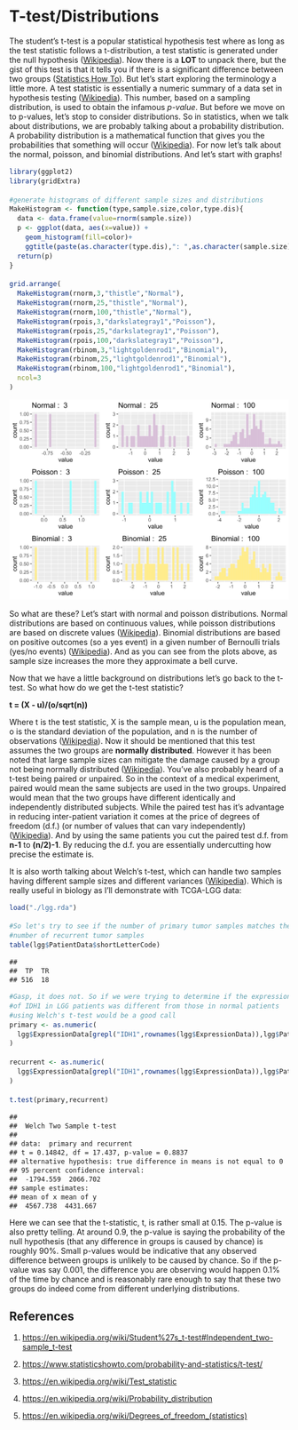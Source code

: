 T-test/Distributions
================

The student’s t-test is a popular statistical hypothesis test where as
long as the test statistic follows a t-distribution, a test statistic is
generated under the null hypothesis
([Wikipedia](https://en.wikipedia.org/wiki/Student%27s_t-test#Independent_two-sample_t-test)).
Now there is a **LOT** to unpack there, but the gist of this test is
that it tells you if there is a significant difference between two
groups ([Statistics How
To](https://www.statisticshowto.com/probability-and-statistics/t-test/)).
But let’s start exploring the terminology a little more. A test
statistic is essentially a numeric summary of a data set in hypothesis
testing ([Wikipedia](https://en.wikipedia.org/wiki/Test_statistic)).
This number, based on a sampling distribution, is used to obtain the
infamous *p-value*. But before we move on to p-values, let’s stop to
consider distributions. So in statistics, when we talk about
distributions, we are probably talking about a probability distribution.
A probability distribution is a mathematical function that gives you the
probabilities that something will occur
([Wikipedia](https://en.wikipedia.org/wiki/Probability_distribution)).
For now let’s talk about the normal, poisson, and binomial
distributions. And let’s start with graphs\!

``` r
library(ggplot2)
library(gridExtra)

#generate histograms of different sample sizes and distributions
MakeHistogram <- function(type,sample.size,color,type.dis){
  data <- data.frame(value=rnorm(sample.size))
  p <- ggplot(data, aes(x=value)) + 
    geom_histogram(fill=color)+
    ggtitle(paste(as.character(type.dis),": ",as.character(sample.size)))
  return(p)
}

grid.arrange(
  MakeHistogram(rnorm,3,"thistle","Normal"),
  MakeHistogram(rnorm,25,"thistle","Normal"),
  MakeHistogram(rnorm,100,"thistle","Normal"),
  MakeHistogram(rpois,3,"darkslategray1","Poisson"),
  MakeHistogram(rpois,25,"darkslategray1","Poisson"),
  MakeHistogram(rpois,100,"darkslategray1","Poisson"),
  MakeHistogram(rbinom,3,"lightgoldenrod1","Binomial"),
  MakeHistogram(rbinom,25,"lightgoldenrod1","Binomial"),
  MakeHistogram(rbinom,100,"lightgoldenrod1","Binomial"),
  ncol=3
)
```

![](ttest_distributions_files/figure-gfm/dist-1.svg)<!-- -->

So what are these? Let’s start with normal and poisson distributions.
Normal distributions are based on continuous values, while poisson
distributions are based on discrete values
([Wikipedia](https://en.wikipedia.org/wiki/Probability_distribution)).
Binomial distributions are based on positive outcomes (so a yes event)
in a given number of Bernoulli trials (yes/no events)
([Wikipedia](https://en.wikipedia.org/wiki/Probability_distribution)).
And as you can see from the plots above, as sample size increases the
more they approximate a bell curve.

Now that we have a little background on distributions let’s go back to
the t-test. So what how do we get the t-test statistic?

**t = (X - u)/(o/sqrt(n))**

Where t is the test statistic, X is the sample mean, u is the population
mean, o is the standard deviation of the population, and n is the number
of observations
([Wikipedia](https://en.wikipedia.org/wiki/Student%27s_t-test#Independent_two-sample_t-test)).
Now it should be mentioned that this test assumes the two groups are
**normally distributed**. However it has been noted that large sample
sizes can mitigate the damage caused by a group not being normally
distributed
([Wikipedia](https://en.wikipedia.org/wiki/Student%27s_t-test#Independent_two-sample_t-test)).
You’ve also probably heard of a t-test being paired or unpaired. So in
the context of a medical experiment, paired would mean the same subjects
are used in the two groups. Unpaired would mean that the two groups have
different identically and independently distributed subjects. While the
paired test has it’s advantage in reducing inter-patient variation it
comes at the price of degrees of freedom (d.f.) (or number of values
that can vary independently)
([Wikipedia](https://en.wikipedia.org/wiki/Degrees_of_freedom_\(statistics\))).
And by using the same patients you cut the paired test d.f. from **n-1**
to **(n/2)-1**. By reducing the d.f. you are essentially undercutting
how precise the estimate is.

It is also worth talking about Welch’s t-test, which can handle two
samples having different sample sizes and different variances
([Wikipedia](https://en.wikipedia.org/wiki/Student%27s_t-test#Independent_two-sample_t-test)).
Which is really useful in biology as I’ll demonstrate with TCGA-LGG
data:

``` r
load("./lgg.rda")

#So let's try to see if the number of primary tumor samples matches the
#number of recurrent tumor samples
table(lgg$PatientData$shortLetterCode)
```

    ## 
    ##  TP  TR 
    ## 516  18

``` r
#Gasp, it does not. So if we were trying to determine if the expression
#of IDH1 in LGG patients was different from those in normal patients
#using Welch's t-test would be a good call
primary <- as.numeric(
  lgg$ExpressionData[grepl("IDH1",rownames(lgg$ExpressionData)),lgg$PatientData$shortLetterCode=="TP"]
)

recurrent <- as.numeric(
  lgg$ExpressionData[grepl("IDH1",rownames(lgg$ExpressionData)),lgg$PatientData$shortLetterCode=="TR"]
)

t.test(primary,recurrent)
```

    ## 
    ##  Welch Two Sample t-test
    ## 
    ## data:  primary and recurrent
    ## t = 0.14842, df = 17.437, p-value = 0.8837
    ## alternative hypothesis: true difference in means is not equal to 0
    ## 95 percent confidence interval:
    ##  -1794.559  2066.702
    ## sample estimates:
    ## mean of x mean of y 
    ##  4567.738  4431.667

Here we can see that the t-statistic, t, is rather small at 0.15. The
p-value is also pretty telling. At around 0.9, the p-value is saying the
probability of the null hypothesis (that any difference in groups is
caused by chance) is roughly 90%. Small p-values would be indicative
that any observed difference between groups is unlikely to be caused by
chance. So if the p-value was say 0.001, the difference you are
observing would happen 0.1% of the time by chance and is reasonably rare
enough to say that these two groups do indeed come from different
underlying distributions.

## References

1.  <https://en.wikipedia.org/wiki/Student%27s_t-test#Independent_two-sample_t-test>

2.  <https://www.statisticshowto.com/probability-and-statistics/t-test/>

3.  <https://en.wikipedia.org/wiki/Test_statistic>

4.  <https://en.wikipedia.org/wiki/Probability_distribution>

5.  <https://en.wikipedia.org/wiki/Degrees_of_freedom_(statistics)>
